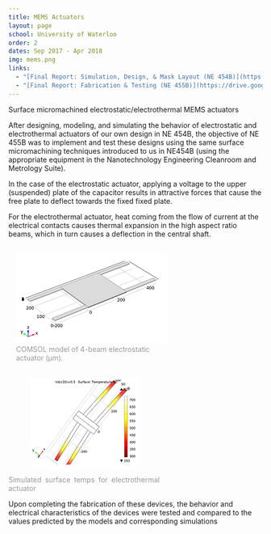 ```yaml
---
title: MEMS Actuators
layout: page
school: University of Waterloo
order: 2
dates: Sep 2017 - Apr 2018
img: mems.png
links:
  - "[Final Report: Simulation, Design, & Mask Layout (NE 454B)](https://drive.google.com/file/d/1hpBYdqkcSY4YI5j8JSYS9zaJWSoEmoq2/view?usp=sharing)"
  - "[Final Report: Fabrication & Testing (NE 455B)](https://drive.google.com/file/d/1trSlCzs4N6U5Git5GH5y-ioEEWotoaBc/view?usp=sharing)"
---
```


<div class="intro uw">Surface micromachined electrostatic/electrothermal MEMS actuators</div>

After designing, modeling, and simulating the behavior of electrostatic and electrothermal actuators of our own design in NE 454B, the objective of NE 455B was to implement and test these designs using the same surface micromachining techniques introduced to us in NE454B (using the appropriate equipment in the Nanotechnology Engineering Cleanroom and Metrology Suite).

In the case of the electrostatic actuator, applying a voltage to the upper (suspended) plate of the capacitor results in attractive forces that cause the free plate to deflect towards the fixed fixed plate.

For the electrothermal actuator, heat coming from the flow of current at the electrical contacts causes thermal expansion in the high aspect ratio beams, which in turn causes a deflection in the central shaft.

<div style="display:inline-block; width: 300px; padding: 15px;">
	<img src="images/mems-comsol.png">
	<div style="color:#999;text-align: left;">COMSOL model of 4-beam electrostatic actuator (μm).</div>
</div>

<div style="display:inline-block; width: 300px;">
	<img src="images/mems2.png" style="align:center;display: block; margin: 15px auto;">
	<div style="color:#999;text-align: justify;">Simulated surface temps for electrothermal actuator</div>
</div>

Upon completing the fabrication of these devices, the behavior and electrical characteristics of the devices were tested and compared to the values predicted by the models and corresponding simulations